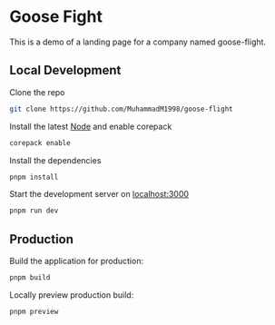 # Goose Fight

This is a demo of a landing page for a company named goose-flight.

## Local Development

Clone the repo

```bash
git clone https://github.com/MuhammadM1998/goose-flight
```

Install the latest [Node](https://nodejs.org/en) and enable corepack

```bash
corepack enable
```

Install the dependencies

```bash
pnpm install
```

Start the development server on [localhost:3000](http://localhost:3000)

```bash
pnpm run dev
```

## Production

Build the application for production:

```bash
pnpm build
```

Locally preview production build:

```bash
pnpm preview
```
